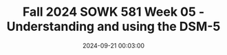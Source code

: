 ---
layout: single_presentation
name: fall-2024-sowk-581-week-05-understanding-and-using-the-dsm-5.md
title: "Fall 2024 SOWK 581 Week 05 - Understanding and using the DSM-5"
date:  2024-09-21 00:03:00
presentation_id: hLLmiH
permalink: /hLLmiH/
redirect_from:
  - /presentations/hLLmiH/fall-2024-sowk-581-week-05-understanding-and-using-the-dsm-5
slides: 
  - slide_name: deck-hLLmiH-large-0.jpeg
    slide_alt: "Slide shows text divided into two sections. Left: 'Fall 2024 SOWK 581, WEEK 05, Understanding and using the DSM-5, Jacob Campbell, Ph.D., LICSW.' Right: 'DIAGNOSTIC AND STATISTICAL MANUAL OF MENTAL DISORDERS, FIFTH EDITION TEXT REVISION, DSM-5-TR™, AMERICAN PSYCHIATRIC ASSOCIATION.'"
  - slide_name: deck-hLLmiH-large-1.jpeg
    slide_alt: "Slide with three text lines: 'Week 05,' 'General content in diagnoses,' 'Using the DSM,' 'AMA - DSM-5-TR Edition,' against a dark blue background."
  - slide_name: deck-hLLmiH-large-2.jpeg
    slide_alt: "Text on a slide questions if love is a panic attack, detailing panic symptoms from the DSM, including trembling, sweating, and heart racing. It asks: 'Do we all have the conditions and symptoms in the DSM?'"
  - slide_name: deck-hLLmiH-large-3.jpeg
    slide_alt: "Chart displays four quadrants: 'Symptom' as central focus, 'Time' (period, age, duration), 'Frequency,' 'Intensity' (occupation, social life, mood, judgment), 'Beliefs/Experiences,' 'Thoughts,' 'Feelings,' 'Behaviors.' Title: 'General Areas of Consideration.'"
  - slide_name: deck-hLLmiH-large-4.jpeg
    slide_alt: "The image is a presentation slide featuring the DSM-5-TR cover and text. The slide lists psychiatric disorders including Oppositional Defiant Disorder, Reactive Attachment Disorder, Generalized Anxiety Disorder, and Borderline Personality Disorder."
  - slide_name: deck-hLLmiH-large-5.jpeg
    slide_alt: "A slide displays the text 'Using a Screening Tool' on the left. On the right, there is a questionnaire titled 'GAIN Short Screener' with a series of questions and checkboxes."
  - slide_name: deck-hLLmiH-large-6.jpeg
    slide_alt: "Text slide titled 'Writing a Diagnosis.' It includes: 'F33.3 Major Depressive Disorder, Recurrent, Severe with Psychotic Features with Anxious Distress;' against a plain background."
  - slide_name: deck-hLLmiH-large-7.jpeg
    slide_alt: "Slide with text 'Section 0' centered; blue font on light teal background, with a horizontal line above and below the text."
  - slide_name: deck-hLLmiH-large-8.jpeg
    slide_alt: "Text slide with two questions:1) How has DSM-5 changed mental disorder diagnosis criteria? What's the clinical impact?2) Why include PMDD but not PMS in DSM-5? Criteria differences? Workplace impact on women with PMDD?"
  - slide_name: deck-hLLmiH-large-9.jpeg
    slide_alt: "Text in a presentation slide with questions about DSM updates, differences in conducting MSE with children vs. adults, and diagnosing overlapping symptoms, directed toward someone named Jacob."
  - slide_name: deck-hLLmiH-large-10.jpeg
    slide_alt: "Text on a slide reads: 'Hi Jacob, Have you encountered any challenges in using the DSM handbook?' The background is plain white."
  - slide_name: deck-hLLmiH-large-11.jpeg
    slide_alt: "Text-based slide listing four questions about mental health: 1) Mental status exams and links to violence.2) Correlation between schizophrenia and genius.3) Desire for recovery in mental illness.4) Parental advice for children's happiness."
  - slide_name: deck-hLLmiH-large-12.jpeg
    slide_alt: "Text on the slide reads: 'Hello Jacob,  After watching the video the gentleman said that the individual is not their diagnosis. I agree with that statement! - How do you work with someone who is focused on their diagnosis (being labeled/in denial) rather than focusing on helping themselves improve their mental health state? - What steps do you initiate, so the individual accepts their diagnosis and works on their symptoms?'"
  - slide_name: deck-hLLmiH-large-13.jpeg
    slide_alt: "Text block discussing challenges with the DSM in capturing diverse mental health expressions across cultures. It questions cultural sensitivity in diagnoses and suggests seeking alternative frameworks for accuracy."
  - slide_name: deck-hLLmiH-large-14.jpeg
    slide_alt: "Text slide with three bullet points in blue, posing questions about the DSM:- Are there people who work on the DSM every day and make changes to it?- Can there be malpractice when using the book?- Do doctors have to use the book or reference it to get a reimbursement for it?"
  - slide_name: deck-hLLmiH-large-15.jpeg
    slide_alt: "The slide features the text 'Section 1' in bold blue at the bottom left corner against a light blue background, underlined by a thin blue line."
  - slide_name: deck-hLLmiH-large-16.jpeg
    slide_alt: "A block of text on a presentation slide discusses an individual's fascination with diagnostic processes, focusing on questions about using and understanding the DSM book in clinical settings."
  - slide_name: deck-hLLmiH-large-17.jpeg
    slide_alt: "Text slide displaying questions about the DSM-5-TR development and diagnostic process. Questions include origins, contributors, decision-making, diagnostic procedures, and potential for misdiagnosis."
  - slide_name: deck-hLLmiH-large-18.jpeg
    slide_alt: "Text slide with a question for Dr. Campbell about DSM diagnoses inclusion. It asks about the determination process and if these are the only diagnoses used nationally. Ends with 'Thank you!!!'"
  - slide_name: deck-hLLmiH-large-19.jpeg
    slide_alt: "Text on a slide reads: 'Hi everyone! In the first few minutes of Ken's video, he mentions that the DSM-5 requires clinical training to be utilized correctly. What does this training look like? Does it require real-time practice hours? Is this clinical training a requirement by the state?' The background is white."
  - slide_name: deck-hLLmiH-large-20.jpeg
    slide_alt: "Text slide with a question reads: 'Hello Mr. Campbell, through the years the DSM has expanded tremendously since its origination. What do you think the correlation is between the DSM and multibillion dollar pharmaceutical companies if any? Also Kinter referred to others codes as the 'V' Codes, can you give me an example?'"
  - slide_name: deck-hLLmiH-large-21.jpeg
    slide_alt: "A block of text presents questions about determining an appropriate diagnosis and processes for reassessment in cases of uncertainty. The background is plain and appears on a presentation slide."
  - slide_name: deck-hLLmiH-large-22.jpeg
    slide_alt: "The image features text questioning how to distinguish between disorders with overlapping symptoms in clients, and how to choose which disorder fits when symptoms apply to multiple disorders."
  - slide_name: deck-hLLmiH-large-23.jpeg
    slide_alt: "Text slide includes questions about DSM-5-TR: clinician overdiagnosis frequency, removal of diagnoses, criteria for new diagnoses. Acknowledgement of study time and appreciation for question space."
  - slide_name: deck-hLLmiH-large-24.jpeg
    slide_alt: "The slide features a DSM-5-TR book cover next to text encouraging group discussions about diagnostic criteria for Posttraumatic Stress Disorder, Major Depressive Disorder, and Schizophrenia."
presentation_description_md: >
  Week%20five%20is%20a%20synchronous%20class%20week.%20We%20will%20meet%20on%20Saturday%20(09/21/24)%20to%20discuss%20understanding%20and%20using%20the%20DSM-5-TR.%20I%20will%20share%20the%20slides%20on%20MyHeritage%20as%20we%20approach%20class.%20Please%20also%20make%20sure%20that%20you%20bring%20your%20DSM%20with%20you.
downloadable_slides: deck-hLLmiH.pdf
slides_count: 25
header:
  teaser: deck-hLLmiH-thumb-0.jpeg
presentation_video: 
location: "Heritage University"
tags:
  - Heritage University
  - MSW Program
  - SOWK 581
---
